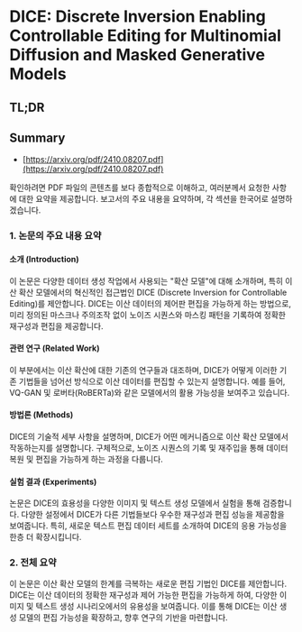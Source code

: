 # DICE: Discrete Inversion Enabling Controllable Editing for Multinomial Diffusion and Masked Generative Models
## TL;DR
## Summary
- [https://arxiv.org/pdf/2410.08207.pdf](https://arxiv.org/pdf/2410.08207.pdf)

확인하려면 PDF 파일의 콘텐츠를 보다 종합적으로 이해하고, 여러분께서 요청한 사항에 대한 요약을 제공합니다. 보고서의 주요 내용을 요약하며, 각 섹션을 한국어로 설명하겠습니다.

### 1. 논문의 주요 내용 요약

#### 소개 (Introduction)
이 논문은 다양한 데이터 생성 작업에서 사용되는 "확산 모델"에 대해 소개하며, 특히 이산 확산 모델에서의 혁신적인 접근법인 DICE (Discrete Inversion for Controllable Editing)를 제안합니다. DICE는 이산 데이터의 제어판 편집을 가능하게 하는 방법으로, 미리 정의된 마스크나 주의조작 없이 노이즈 시퀀스와 마스킹 패턴을 기록하여 정확한 재구성과 편집을 제공합니다.

#### 관련 연구 (Related Work)
이 부분에서는 이산 확산에 대한 기존의 연구들과 대조하며, DICE가 어떻게 이러한 기존 기법들을 넘어선 방식으로 이산 데이터를 편집할 수 있는지 설명합니다. 예를 들어, VQ-GAN 및 로버타(RoBERTa)와 같은 모델에서의 활용 가능성을 보여주고 있습니다.

#### 방법론 (Methods)
DICE의 기술적 세부 사항을 설명하며, DICE가 어떤 메커니즘으로 이산 확산 모델에서 작동하는지를 설명합니다. 구체적으로, 노이즈 시퀀스의 기록 및 재주입을 통해 데이터 복원 및 편집을 가능하게 하는 과정을 다룹니다.

#### 실험 결과 (Experiments)
논문은 DICE의 효용성을 다양한 이미지 및 텍스트 생성 모델에서 실험을 통해 검증합니다. 다양한 설정에서 DICE가 다른 기법들보다 우수한 재구성과 편집 성능을 제공함을 보여줍니다. 특히, 새로운 텍스트 편집 데이터 세트를 소개하여 DICE의 응용 가능성을 한층 더 확장시킵니다.

### 2. 전체 요약
이 논문은 이산 확산 모델의 한계를 극복하는 새로운 편집 기법인 DICE를 제안합니다. DICE는 이산 데이터의 정확한 재구성과 제어 가능한 편집을 가능하게 하여, 다양한 이미지 및 텍스트 생성 시나리오에서의 유용성을 보여줍니다. 이를 통해 DICE는 이산 생성 모델의 편집 가능성을 확장하고, 향후 연구의 기반을 마련합니다.